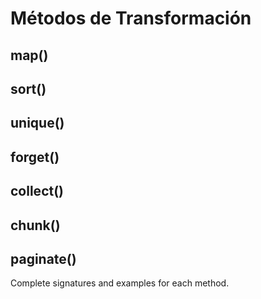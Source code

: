 # Métodos de Transformación

## map()
## sort()
## unique()
## forget()
## collect()
## chunk()
## paginate()

Complete signatures and examples for each method.
